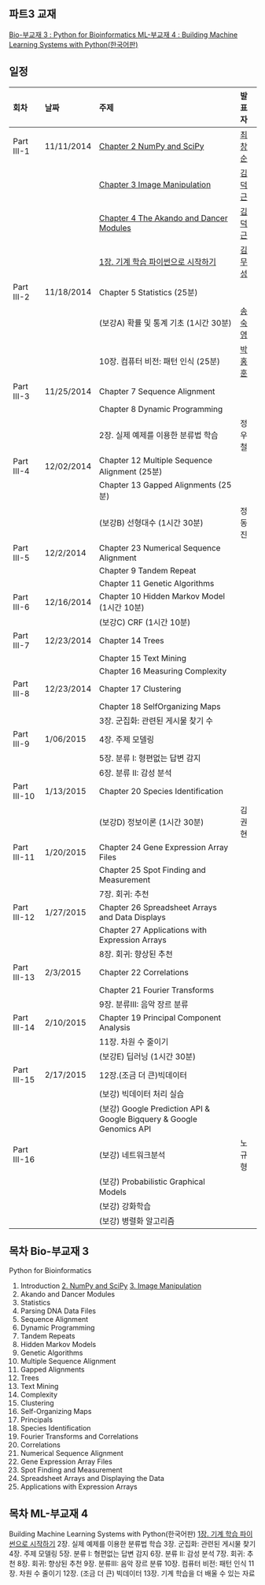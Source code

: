
## 파트3 교재
[Bio-부교재 3 : Python for Bioinformatics ](http://www.amazon.com/Python-Bioinformatics-Bartlett-Biomedical-Informatics/dp/0763751863)
[ML-부교재 4 : Building Machine Learning Systems with Python(한국어판)](http://www.kyobobook.co.kr/product/detailViewKor.laf?mallGb=KOR&ejkGb=KOR&linkClass=&barcode=9788960775367&orderClick=JAK)

## 일정
|회차	    |날짜	   |주제	                                                    |발표자	|
|:---	    |:---	   |:---	                                                    |:---	|
|Part III-1    |11/11/2014  |[Chapter 2 NumPy and SciPy](d01.md) |[최창순](https://www.facebook.com/changsoon.choi.3)  |
|              |            |[Chapter 3 Image Manipulation](d01.md) |[김덕근](https://www.facebook.com/dklovesky)  |
|              |            |[Chapter 4 The Akando and Dancer Modules](d01.md) |[김덕근](https://www.facebook.com/dklovesky)  |
|              |            |[1장. 기계 학습 파이썬으로 시작하기](http://nbviewer.ipython.org/github/biopy/biopy.github.io/blob/master/notebook/Part3/Week1/ml01/ML_Ch01_Getting_Started_with_Python_Machine_Learning.ipynb) |[김무성](https://www.facebook.com/moodern)  |
|Part III-2    |11/18/2014  |Chapter 5 Statistics (25분) |               |
|              |            |(보강A) 확률 및 통계 기초 (1시간 30분) |[송숙영](https://www.facebook.com/sookyoung.song.3)  |
|              |            |10장. 컴퓨터 비전: 패턴 인식 (25분) |[박홍훈](https://www.facebook.com/profile.php?id=100001858792450)  |
|Part III-3    |11/25/2014  |Chapter 7 Sequence Alignment |               |
|              |            |Chapter 8 Dynamic Programming |              |
|              |            |2장. 실제 예제를 이용한 분류법 학습 | 정우철        |
|Part III-4    |12/02/2014  |Chapter 12 Multiple Sequence Alignment (25분) |               |
|              |            |Chapter 13 Gapped Alignments (25분) |              |
|              |            |(보강B) 선형대수 (1시간 30분) | 정동진 |
|Part III-5    |12/2/2014  |Chapter 23 Numerical Sequence Alignment |               |
|              |            |Chapter 9 Tandem Repeat |              |
|              |            |Chapter 11 Genetic Algorithms |         |
|Part III-6    |12/16/2014  |Chapter 10 Hidden Markov Model (1시간 10분) |               |
|              |            |(보강C) CRF (1시간 10분) |              |
|Part III-7    |12/23/2014  |Chapter 14 Trees  |  |
|              |            |Chapter 15 Text Mining  |  |
|              |            |Chapter 16 Measuring Complexity  |  |
|Part III-8    |12/23/2014 |Chapter 17 Clustering  |  |
|              |           |Chapter 18 SelfOrganizing Maps  |  |
|              |           |3장. 군집화: 관련된 게시물 찾기 수  |  |
|Part III-9    |1/06/2015  |4장. 주제 모델링  |  |
|              |           |5장. 분류 I: 형편없는 답변 감지  |  |
|              |           |6장. 분류 II: 감성 분석  |  |
|Part III-10    |1/13/2015  |Chapter 20 Species Identification  |  |
|               |           |(보강D) 정보이론 (1시간 30분)  |김권현  |
|Part III-11    |1/20/2015  |Chapter 24 Gene Expression Array Files  |  |
|               |           |Chapter 25 Spot Finding and Measurement  |  |
|               |           |7장. 회귀: 추천  |  |
|Part III-12    |1/27/2015  |Chapter 26 Spreadsheet Arrays and Data Displays    |  |
|               |           |Chapter 27 Applications with Expression Arrays    |  |
|               |           |8장. 회귀: 향상된 추천    |  |
|Part III-13    |2/3/2015  | Chapter 22 Correlations |  |
|               |          | Chapter 21 Fourier Transforms  |  |
|               |          | 9장. 분류III: 음악 장르 분류 |  |
|Part III-14    | 2/10/2015 | Chapter 19 Principal Component Analysis  |  |
|               |           | 11장. 차원 수 줄이기 |  |
|               |           | (보강E) 딥러닝 (1시간 30분) | |
|Part III-15    | 2/17/2015 | 12장.(조금 더 큰)빅데이터  |  |
|               |           | (보강) 빅데이터 처리 실습 |  |
|               |           | (보강) Google Prediction API & Google Bigquery & Google Genomics API |  |
|Part III-16    |           | (보강) 네트워크분석 | 노규형 |
|               |           | (보강) Probabilistic Graphical Models |     |
|               |           | (보강) 강화학습 |     |
|               |           | (보강) 병렬화 알고리즘 |     |

## 목차 Bio-부교재 3
 Python for Bioinformatics
 1. Introduction
 [2. NumPy and SciPy](d01.md)
 [3. Image Manipulation](d01.md)
 4. Akando and Dancer Modules
 5. Statistics
 6. Parsing DNA Data Files
 7. Sequence Alignment
 8. Dynamic Programming
 9. Tandem Repeats
 10. Hidden Markov Models
 11. Genetic Algorithms
 12. Multiple Sequence Alignment
 13. Gapped Alignments
 14. Trees
 15. Text Mining
 16. Complexity
 17. Clustering
 18. Self-Organizing Maps
 19. Principals
 20. Species Identification
 21. Fourier Transforms and Correlations
 22. Correlations
 23. Numerical Sequence Alignment
 24. Gene Expression Array Files
 25. Spot Finding and Measurement
 26. Spreadsheet Arrays and Displaying the Data
 27. Applications with Expression Arrays

## 목차 ML-부교재 4
 Building Machine Learning Systems with Python(한국어판)
 [1장. 기계 학습 파이썬으로 시작하기](d01)
 2장. 실제 예제를 이용한 분류법 학습
 3장. 군집화: 관련된 게시물 찾기
 4장. 주제 모델링
 5장. 분류 I: 형편없는 답변 감지
 6장. 분류 II: 감성 분석
 7장. 회귀: 추천
 8장. 회귀: 향상된 추천
 9장. 분류III: 음악 장르 분류
 10장. 컴퓨터 비전: 패턴 인식
 11장. 차원 수 줄이기
 12장. (조금 더 큰) 빅데이터
 13장. 기계 학습을 더 배울 수 있는 자료
